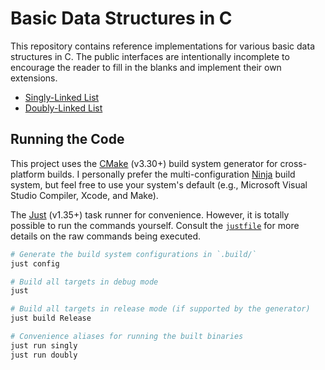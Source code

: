 # Basic Data Structures in C

This repository contains reference implementations for various basic data structures in C. The public interfaces are intentionally incomplete to encourage the reader to fill in the blanks and implement their own extensions.

* [Singly-Linked List](./src/singly.c)
* [Doubly-Linked List](./src/doubly.c)

## Running the Code

This project uses the [CMake] (v3.30+) build system generator for cross-platform builds. I personally prefer the multi-configuration [Ninja] build system, but feel free to use your system's default (e.g., Microsoft Visual Studio Compiler, Xcode, and Make).

[CMake]: https://cmake.org/
[Ninja]: https://ninja-build.org/

The [Just] (v1.35+) task runner for convenience. However, it is totally possible to run the commands yourself. Consult the [`justfile`] for more details on the raw commands being executed.

[Just]: https://just.systems/
[`justfile`]: ./justfile

```bash
# Generate the build system configurations in `.build/`
just config

# Build all targets in debug mode
just

# Build all targets in release mode (if supported by the generator)
just build Release

# Convenience aliases for running the built binaries
just run singly
just run doubly
```
